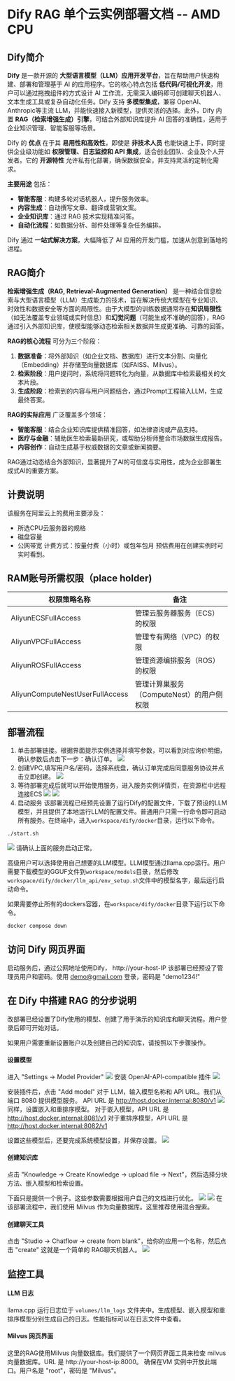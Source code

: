 # Dify RAG 单个云实例部署文档 -- AMD CPU

## Dify简介
**Dify** 是一款开源的 **大型语言模型（LLM）应用开发平台**，旨在帮助用户快速构建、部署和管理基于 AI 的应用程序。它的核心特点包括 **低代码/可视化开发**，用户可以通过拖拽组件的方式设计 AI 工作流，无需深入编码即可创建聊天机器人、文本生成工具或复杂自动化任务。Dify 支持 **多模型集成**，兼容 OpenAI、Anthropic等主流 LLM，并能快速接入新模型，提供灵活的选择。此外，Dify 内置 **RAG（检索增强生成）引擎**，可结合外部知识库提升 AI 回答的准确性，适用于企业知识管理、智能客服等场景。  

Dify 的 **优点** 在于其 **易用性和高效性**，即使是 **非技术人员** 也能快速上手，同时提供企业级功能如 **权限管理、日志监控和 API 集成**，适合创业团队、企业及个人开发者。它的 **开源特性** 允许私有化部署，确保数据安全，并支持灵活的定制化需求。  

**主要用途** 包括：  
- **智能客服**：构建多轮对话机器人，提升服务效率。  
- **内容生成**：自动撰写文章、翻译或营销文案。  
- **企业知识库**：通过 RAG 技术实现精准问答。  
- **自动化流程**：如数据分析、邮件处理等复杂任务编排。  

Dify 通过 **一站式解决方案**，大幅降低了 AI 应用的开发门槛，加速从创意到落地的进程。

## RAG简介
**检索增强生成（RAG, Retrieval-Augmented Generation）** 是一种结合信息检索与大型语言模型（LLM）生成能力的技术，旨在解决传统大模型在专业知识、时效性和数据安全等方面的局限性。由于大模型的训练数据通常存在**知识局限性**（如无法覆盖专业领域或实时信息）和**幻觉问题**（可能生成不准确的回答），RAG通过引入外部知识库，使模型能够动态检索相关数据并生成更准确、可靠的回答。  

**RAG的核心流程** 可分为三个阶段：  
1. **数据准备**：将外部知识（如企业文档、数据库）进行文本分割、向量化（Embedding）并存储至向量数据库（如FAISS、Milvus）。  
2. **检索阶段**：用户提问时，系统将问题转化为向量，从数据库中检索最相关的文本片段。  
3. **生成阶段**：检索到的内容与用户问题结合，通过Prompt工程输入LLM，生成最终答案。  

**RAG的实际应用** 广泛覆盖多个领域：  
- **智能客服**：结合企业知识库提供精准回答，如法律咨询或产品支持。  
- **医疗与金融**：辅助医生检索最新研究，或帮助分析师整合市场数据生成报告。  
- **内容创作**：自动生成基于权威数据的文章或新闻摘要。  

RAG通过动态结合外部知识，显著提升了AI的可信度与实用性，成为企业部署生成式AI的重要方案。

## 计费说明

该服务在阿里云上的费用主要涉及：

- 所选CPU云服务器的规格
- 磁盘容量
- 公网带宽 计费方式：按量付费（小时）或包年包月 预估费用在创建实例时可实时看到。

## RAM账号所需权限（place holder)

|权限策略名称|备注|
|---|---|
|AliyunECSFullAccess|管理云服务器服务（ECS）的权限|
|AliyunVPCFullAccess|管理专有网络（VPC）的权限|
|AliyunROSFullAccess|管理资源编排服务（ROS）的权限|
|AliyunComputeNestUserFullAccess|管理计算巢服务（ComputeNest）的用户侧权限|

## 部署流程
1. 单击部署链接。根据界面提示实例选择并填写参数，可以看到对应询价明细，确认参数后点击下一步：确认订单。
![](attachment/config-01.jpg)
2. 创建VPC,填写用户名/密码，选择系统盘，确认订单完成后同意服务协议并点击立即创建。
![](attachment/config-02.jpg)
3. 等待部署完成后就可以开始使用服务，进入服务实例详情页，在资源栏中远程连接ECS
![](attachment/config-03.jpg)
![](attachment/config-04.jpg)
4. 启动服务
该部署流程已经预先设置了运行Dify的配置文件，下载了预设的LLM模型，并且提供了本地运行LLM的配置文件。普通用户只需一行命令即可启动所有服务。在终端中，进入`workspace/dify/docker`目录，运行以下命令。
```bash
./start.sh
```

![](attachment/console-01.png)
请确认上面的服务启动正常。

高级用户可以选择使用自己想要的LLM模型。LLM模型通过llama.cpp运行。用户需要下载模型的GGUF文件到`workspace/models`目录，然后修改`workspace/dify/docker/llm_api/env_setup.sh`文件中的模型名字，最后运行启动命令。

如果需要停止所有的dockers容器，在`workspace/dify/docker`目录下运行以下命令。
```bash
docker compose down
```

## 访问 Dify 网页界面
启动服务后，通过公网地址使用Dify， http://your-host-IP
该部署已经预设了管理员用户和密码。使用 demo@gmail.com 登录，密码是 "demo1234!"

## 在 Dify 中搭建 RAG 的分步说明

改部署已经设置了Dify使用的模型、创建了用于演示的知识库和聊天流程。用户登录后即可开始对话。

如果用户需要重新设置账户以及创建自己的知识库，请按照以下步骤操作。
#### 设置模型
进入 "Settings -> Model Provider"
![](attachment/80b3fc451fac55353eb3e476e682c051.png)
安装 OpenAI-API-compatible 插件
![](attachment/2c88f2b006c8f7bf63add67f80dfa4f1.png)

安装插件后，点击 "Add model"
对于 LLM，输入模型名称和 API URL。我们从端口 8080 提供模型服务。
API URL 是 http://host.docker.internal:8080/v1
![](attachment/941053df721ebb7f0b80e521e449810d.png)
同样，设置嵌入和重排序模型。
对于嵌入模型，API URL 是 http://host.docker.internal:8081/v1
对于重排序模型，API URL 是 http://host.docker.internal:8082/v1

设置这些模型后，还要完成系统模型设置，并保存设置。
![](attachment/f7642bf7f7d51410a5c6d45f972e3ad2.png)

#### 创建知识库
点击 "Knowledge -> Create Knowledge -> upload file -> Next"，然后选择分块方法、嵌入模型和检索设置。

下面只是提供一个例子。这些参数需要根据用户自己的文档进行优化。
![](attachment/b2db12a0ccd658956066c0f7b3af943d.png)
![](attachment/40390f708f39c08394186b018ef3ca57.png)
在该部署流程中，我们使用 Milvus 作为向量数据库。这里推荐使用混合搜索。

#### 创建聊天工具
点击 "Studio -> Chatflow -> create from blank"，给你的应用一个名称，然后点击 "create"
这就是一个简单的 RAG聊天机器人。
![](attachment/2db1f3ad847d3abd263cd8b7629f7e0e.png)

## 监控工具
#### LLM 日志
llama.cpp 运行日志位于 `volumes/llm_logs` 文件夹中。生成模型、嵌入模型和重排序模型分别生成自己的日志。性能指标可以在日志文件中查看。

#### Milvus 网页界面
这里的RAG使用Milvus 向量数据库。我们提供了一个网页界面工具来检查 milvus 向量数据库。URL 是 http://your-host-ip:8000。 确保在VM 实例中开放此端口。用户名是 "root"，密码是 "Milvus"。
